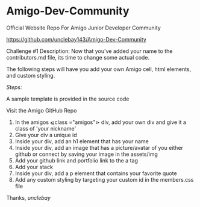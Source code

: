 # Amigo-Dev-Community
Official Website Repo For Amigo Junior Developer Community  

https://github.com/unclebay143/Amigo-Dev-Community  

Challenge #1
Description: Now that you've added your name to the contributors.md file, its time to change some actual code.  

The following steps will have you add your own Amigo cell, html elements, and custom styling.

*Steps:*

A sample template is provided in the source code

Visit the Amigo GitHub Repo
1. In the amigos ⩿class ="amigos"⋗ div, add your own div and give it a class of 'your nickname'
2. Give your div a unique id
3. Inside your div, add an h1 element that has your name
4. Inside your div, add an image that has a picture/avatar of you either github or connect by saving your image in the assets/img
5. Add your github link and portfolio link to the a tag
6. Add your stack
7. Inside your div, add a p element that contains your favorite quote
8. Add any custom styling by targeting your custom id in the members.css file

Thanks, 
*unclebay*

